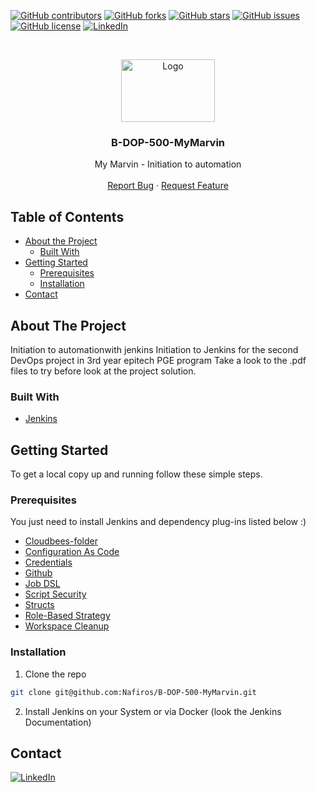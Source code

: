 [![GitHub contributors](https://img.shields.io/github/contributors/Nafiros/B-DOP-500-MyMarvin?style=for-the-badge)](https://github.com/Nafiros/B-DOP-500-MyMarvin/graphs/contributors)
[![GitHub forks](https://img.shields.io/github/forks/Nafiros/B-DOP-500-MyMarvin?style=for-the-badge)](https://github.com/Nafiros/B-DOP-500-MyMarvin/network)
[![GitHub stars](https://img.shields.io/github/stars/Nafiros/B-DOP-500-MyMarvin?style=for-the-badge)](https://github.com/Nafiros/B-DOP-500-MyMarvin/stargazers)
[![GitHub issues](https://img.shields.io/github/issues/Nafiros/B-DOP-500-MyMarvin?style=for-the-badge)](https://github.com/Nafiros/B-DOP-500-MyMarvin/issues)
[![GitHub license](https://img.shields.io/github/license/Nafiros/B-DOP-500-MyMarvin?style=for-the-badge)](https://github.com/Nafiros/B-DOP-500-MyMarvin)
[![LinkedIn][linkedin-shield]][linkedin-url]



<!-- PROJECT LOGO -->
<br />
<p align="center">
  <a href="https://github.com/github_username/repo_name">
    <img src="https://www.zend.com/sites/zend/files/image/2019-09/logo-jenkins.jpg" alt="Logo" width="150" height="100">
  </a>

  <h3 align="center">B-DOP-500-MyMarvin</h3>

  <p align="center">
    My Marvin - Initiation to automation
    <br />
    <br />
    <a href="https://github.com/Nafiros/B-DOP-500-MyMarvin/issues">Report Bug</a>
    ·
    <a href="https://github.com/Nafiros/B-DOP-500-MyMarvin/issues">Request Feature</a>
  </p>
</p>



<!-- TABLE OF CONTENTS -->
## Table of Contents

* [About the Project](#about-the-project)
  * [Built With](#built-with)
* [Getting Started](#getting-started)
  * [Prerequisites](#prerequisites)
  * [Installation](#installation)
* [Contact](#contact)



<!-- ABOUT THE PROJECT -->
## About The Project

Initiation to automationwith jenkins
Initiation to Jenkins for the second DevOps project in 3rd year epitech PGE program
Take a look to the .pdf files to try before look at the project solution.


### Built With

* [Jenkins](https://www.jenkins.io/)


<!-- GETTING STARTED -->
## Getting Started

To get a local copy up and running follow these simple steps.

### Prerequisites

You just need to install Jenkins and dependency plug-ins listed below :)

* [Cloudbees-folder](https://plugins.jenkins.io/cloudbees-folder/)
* [Configuration As Code](https://plugins.jenkins.io/configuration-as-code/)
* [Credentials](https://plugins.jenkins.io/credentials/)
* [Github](https://plugins.jenkins.io/github/)
* [Job DSL](https://plugins.jenkins.io/job-dsl/)
* [Script Security](https://plugins.jenkins.io/script-security/)
* [Structs](https://plugins.jenkins.io/structs/)
* [Role-Based Strategy](https://plugins.jenkins.io/role-strategy/)
* [Workspace Cleanup](https://plugins.jenkins.io/ws-cleanup/)

### Installation

1. Clone the repo
```sh
git clone git@github.com:Nafiros/B-DOP-500-MyMarvin.git
```
2. Install Jenkins on your System or via Docker (look the Jenkins Documentation)


<!-- CONTACT -->
## Contact

[![LinkedIn][linkedin-shield]][linkedin-url] 





<!-- MARKDOWN LINKS & IMAGES -->
[linkedin-shield]: https://img.shields.io/badge/-LinkedIn-black.svg?style=for-the-badge&logo=linkedin&colorB=555
[linkedin-url]: https://www.linkedin.com/in/jean-gaillon-954018153/
